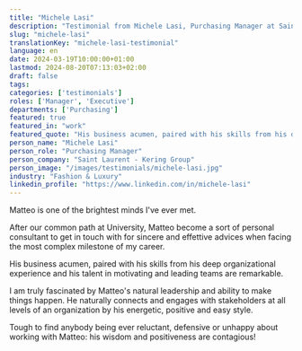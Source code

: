 ```yaml
---
title: "Michele Lasi"
description: "Testimonial from Michele Lasi, Purchasing Manager at Saint Laurent - Kering Group"
slug: "michele-lasi"
translationKey: "michele-lasi-testimonial"
language: en
date: 2024-03-19T10:00:00+01:00
lastmod: 2024-08-20T07:13:03+02:00
draft: false
tags:
categories: ['testimonials']
roles: ['Manager', 'Executive']
departments: ['Purchasing']
featured: true
featured_in: "work"
featured_quote: "His business acumen, paired with his skills from his deep organizational experience and his talent in motivating and leading teams are remarkable."
person_name: "Michele Lasi"
person_role: "Purchasing Manager"
person_company: "Saint Laurent - Kering Group"
person_image: "/images/testimonials/michele-lasi.jpg"
industry: "Fashion & Luxury"
linkedin_profile: "https://www.linkedin.com/in/michele-lasi"
---
```




Matteo is one of the brightest minds I've ever met.

After our common path at University, Matteo become a sort of personal consultant to get in touch with for sincere and effettive advices when facing the most complex milestone of my career.

His business acumen, paired with his skills from his deep organizational experience and his talent in motivating and leading teams are remarkable.

I am truly fascinated by Matteo's natural leadership and ability to make things happen. He naturally connects and engages with stakeholders at all levels of an organization by his energetic, positive and easy style.

Tough to find anybody being ever reluctant, defensive or unhappy about working with Matteo: his wisdom and positiveness are contagious!
